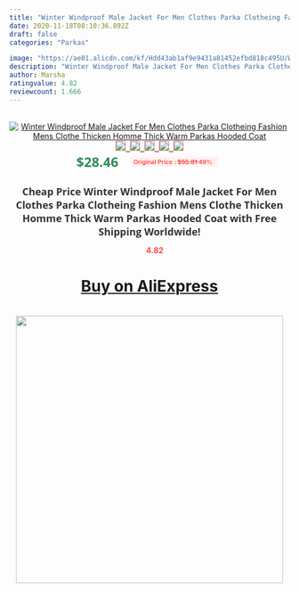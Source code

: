 ```yaml
---
title: "Winter Windproof Male Jacket For Men Clothes Parka Clotheing Fashion Mens Clothe Thicken Homme Thick Warm Parkas Hooded Coat"
date: 2020-11-18T08:10:36.892Z
draft: false
categories: "Parkas"

image: "https://ae01.alicdn.com/kf/Hdd43ab1af9e9431a81452efbd818c495U/Winter-Windproof-Male-Jacket-For-Men-Clothes-Parka-Clotheing-Fashion-Mens-Clothe-Thicken-Homme-Thick-Warm.jpg"
description: "Winter Windproof Male Jacket For Men Clothes Parka Clotheing Fashion Mens Clothe Thicken Homme Thick Warm Parkas Hooded Coat"
author: Marsha
ratingvalue: 4.82
reviewcount: 1.666
---
```

<br>
<div style="text-align: center;">
<a href="https://s.click.aliexpress.com/e/_9AUSgl" target="_blank" rel="nofollow noopener noreferrer"><img alt="Winter Windproof Male Jacket For Men Clothes Parka Clotheing Fashion Mens Clothe Thicken Homme Thick Warm Parkas Hooded Coat" class="magnifier-image" src="https://ae01.alicdn.com/kf/Hdd43ab1af9e9431a81452efbd818c495U/Winter-Windproof-Male-Jacket-For-Men-Clothes-Parka-Clotheing-Fashion-Mens-Clothe-Thicken-Homme-Thick-Warm.jpg_640x640.jpg">
<br>
<img style="border:1px solid salmon" src="https://ae01.alicdn.com/kf/Hdd43ab1af9e9431a81452efbd818c495U/Winter-Windproof-Male-Jacket-For-Men-Clothes-Parka-Clotheing-Fashion-Mens-Clothe-Thicken-Homme-Thick-Warm.jpg_120x120.jpg">&nbsp;&nbsp;<img style="border:1px solid salmon" src="https://ae01.alicdn.com/kf/He77815b5eee64597a368fcdf0b0887460/Winter-Windproof-Male-Jacket-For-Men-Clothes-Parka-Clotheing-Fashion-Mens-Clothe-Thicken-Homme-Thick-Warm.jpg_120x120.jpg">&nbsp;&nbsp;<img style="border:1px solid salmon" src="https://ae01.alicdn.com/kf/Hde5829aa1d394f908d666e29334afacdf/Winter-Windproof-Male-Jacket-For-Men-Clothes-Parka-Clotheing-Fashion-Mens-Clothe-Thicken-Homme-Thick-Warm.jpg_120x120.jpg">&nbsp;&nbsp;<img style="border:1px solid salmon" src="https://ae01.alicdn.com/kf/H1719bce7008e426c966974fdb8bec810r/Winter-Windproof-Male-Jacket-For-Men-Clothes-Parka-Clotheing-Fashion-Mens-Clothe-Thicken-Homme-Thick-Warm.jpg_120x120.jpg">&nbsp;&nbsp;<img style="border:1px solid salmon" src="https://ae01.alicdn.com/kf/Hefb4cb09d79948718bbf1b38cbb00f681/Winter-Windproof-Male-Jacket-For-Men-Clothes-Parka-Clotheing-Fashion-Mens-Clothe-Thicken-Homme-Thick-Warm.jpg_120x120.jpg"></a></div><br0>
<div style="text-align: center;"><span style="background-color: white; border: 0px; box-sizing: border-box; color: seagreen; display: inline-block; font-family: &quot;open sans&quot; , &quot;arial&quot; , &quot;helvetica&quot; , sans-serif , &quot;heiti&quot;; font-size: 24px; font-stretch: inherit; font-weight: 700; line-height: inherit; margin: 0px 10px 0px 0px; padding: 0px; vertical-align: middle;">$28.46 </span>
<span style="background: rgb(255 , 241 , 241); border-radius: 3px; border: 0px; box-sizing: border-box; color: #ff4747; display: inline-block; font-family: inherit; font-size: 12px; font-stretch: inherit; font-style: inherit; font-variant: inherit; font-weight: 600; line-height: inherit; margin: 0px; padding: 2px 5px; transform: scale(0.9); vertical-align: middle;">Original Price : <b style="text-decoration: line-through;">$55.81 </b> 49%&nbsp;&nbsp;</span></div>
<h1 style="color: #333333; display: inline-block; font-family: &quot;open sans&quot; , &quot;arial&quot; , &quot;helvetica&quot; , sans-serif , &quot;heiti&quot;; font-size: 18px; font-stretch: inherit; font-weight: 700; text-align: center;">Cheap Price Winter Windproof Male Jacket For Men Clothes Parka Clotheing Fashion Mens Clothe Thicken Homme Thick Warm Parkas Hooded Coat with Free Shipping Worldwide!</h1>
<div style="color: #ff4747; text-align: center;">
<img src="https://4.bp.blogspot.com/-M0ZcTcb-5uY/XleCXlxnR4I/AAAAAAAAAEc/OrjgMkXV1oMQFaCRZj5HQwOCBcu3w1FegCPcBGAYYCw/s1600/star.png" style="height: 15px;">&nbsp;<b>4.82</b></div>
<div class="button_cont" align="center"><a class="buynow_a" href="https://s.click.aliexpress.com/e/_9AUSgl" target="_blank" rel="nofollow noopener noreferrer"><H1>Buy on AliExpress</H1></a></div><br>
<div class="separator" style="clear: both; text-align: center;">
<img src="https://lh3.googleusercontent.com/-pTy5HemUv9M/XlePHvY0dAI/AAAAAAAAAE4/0nX5iRUoIWY8eMW9Dpxeirr157OZliDIgCLcBGAsYHQ/s1600/badge.gif" width="480">
</div>
